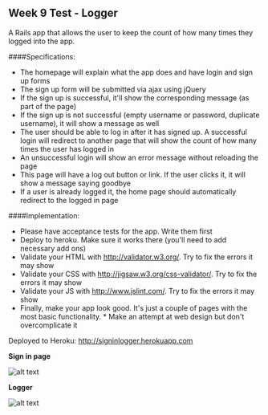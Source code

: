 Week 9 Test - Logger
---------------------
A Rails app that allows the user to keep the count of how many times they logged into the app.

####Specifications:
* The homepage will explain what the app does and have login and sign up forms
* The sign up form will be submitted via ajax using jQuery
* If the sign up is successful, it'll show the corresponding message (as part of the page)
* If the sign up is not successful (empty username or password, duplicate username), it will show a message as well
* The user should be able to log in after it has signed up. A successful login will redirect to another page that will show the count of how many times the user has logged in
* An unsuccessful login will show an error message without reloading the page
* This page will have a log out button or link. If the user clicks it, it will show a message saying goodbye
* If a user is already logged it, the home page should automatically redirect to the logged in page

####Implementation:
* Please have acceptance tests for the app. Write them first
* Deploy to heroku. Make sure it works there (you'll need to add necessary add ons)
* Validate your HTML with http://validator.w3.org/. Try to fix the errors it may show
* Validate your CSS with http://jigsaw.w3.org/css-validator/. Try to fix the errors it may show
* Validate your JS with http://www.jslint.com/. Try to fix the errors it may show
* Finally, make your app look good. It's just a couple of pages with the most basic functionality. * Make an attempt at web design but don't overcomplicate it

Deployed to Heroku: http://signinlogger.herokuapp.com

**Sign in page**

![alt text](https://raw.githubusercontent.com/jorjahung/week9-test-logger/master/screenshot.png "Logger")

**Logger**

![alt text](https://raw.githubusercontent.com/jorjahung/week9-test-logger/master/screenshot2.png "Logger")
